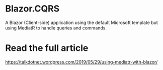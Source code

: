 # Blazor.CQRS
A Blazor (Client-side) application using the default Microsoft template but using MediatR to handle queries and commands.

# Read the full article
https://talkdotnet.wordpress.com/2019/05/29/using-mediatr-with-blazor/

